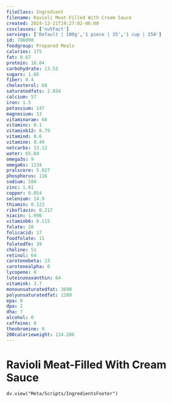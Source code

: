 ```yaml
---
fileClass: Ingredient
filename: Ravioli Meat-Filled With Cream Sauce
created: 2024-12-21T19:27:02-06:00
cssclasses: ['nutFact']
servings: ['Default | 100g','1 piece | 35','1 cup | 250']
id: 786090
foodgroup: Prepared Meals
calories: 175
fat: 8.67
protein: 10.04
carbohydrate: 13.52
sugars: 1.66
fiber: 0.4
cholesterol: 68
saturatedfats: 2.854
calcium: 57
iron: 1.5
potassium: 147
magnesium: 13
vitaminarae: 66
vitaminc: 0.1
vitaminb12: 0.79
vitamind: 0.6
vitamine: 0.49
netcarbs: 13.12
water: 65.84
omega3s: 9
omega6s: 1134
pralscore: 5.027
phosphorus: 116
sodium: 584
zinc: 1.81
copper: 0.054
selenium: 14.9
thiamin: 0.123
riboflavin: 0.217
niacin: 1.996
vitaminb6: 0.115
folate: 28
folicacid: 17
foodfolate: 11
folatedfe: 39
choline: 51
retinol: 64
carotenebeta: 23
carotenealpha: 0
lycopene: 0
luteinzeaxanthin: 64
vitamink: 3.7
monounsaturatedfat: 3690
polyunsaturatedfat: 1289
epa: 0
dpa: 2
dha: 7
alcohol: 0
caffeine: 0
theobromine: 0
200calorieweight: 114.286
---
```


# Ravioli Meat-Filled With Cream Sauce

```dataviewjs
dv.view("Meta/Scripts/IngredientsFooter")
```